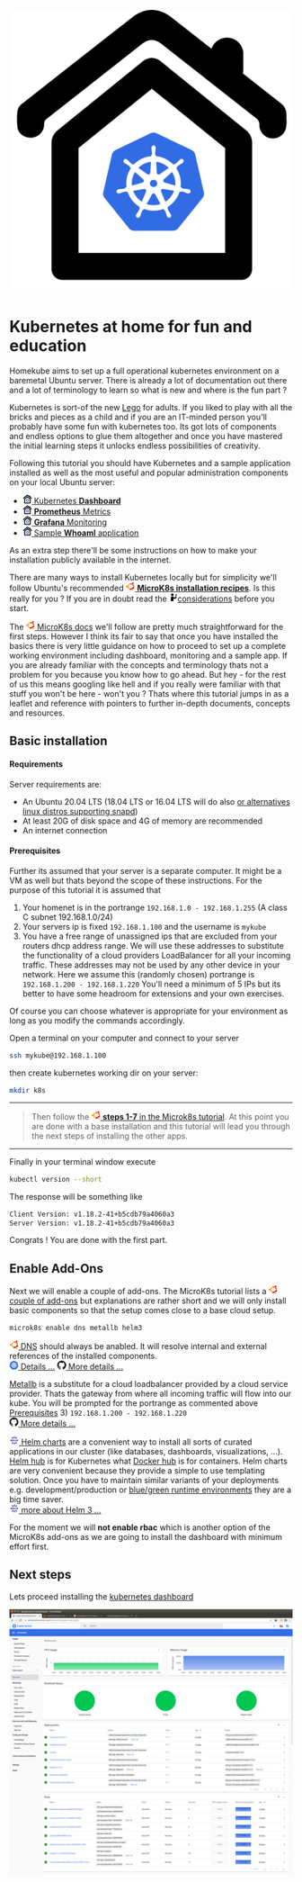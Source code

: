 ![Homekube](images/Homekube.png)

# Kubernetes at home for fun and education

Homekube aims to set up a full operational kubernetes environment on a baremetal Ubuntu server.
There is already a lot of documentation out there and a lot of terminology to learn so what is new and where is the fun part ?

Kubernetes is sort-of the new [Lego](https://lego.com) for adults. If you liked to play with all the bricks and pieces as a child and if you are an IT-minded person you'll probably have some fun with kubernetes too.
Its got lots of components and endless options to glue them altogether and once you have mastered the initial learning steps it unlocks endless possibilities of creativity.

Following this tutorial you should have Kubernetes and a sample application installed as well as the most useful and popular administration components on your local Ubuntu server:

- [![](images/ico/color/homekube_16.png) Kubernetes **Dashboard**](https://dashboard.homekube.org)
- [![](images/ico/color/homekube_16.png) **Prometheus** Metrics](https://prometheus.homekube.org)
- [![](images/ico/color/homekube_16.png) **Grafana** Monitoring](https://grafana.homekube.org/d/9CWBz0bik/1-node-exporter-0-16-for-prometheus-monitoring-display-board?orgId=1&refresh=1m&from=1590319468858&to=1590924268858&var-interval=5s&var-env=All&var-name=All&var-node=All&var-maxmount=%2F)
- [![](images/ico/color/homekube_16.png) Sample **WhoamI** application](https://whoami.homekube.org)

As an extra step there'll be some instructions on how to make your installation publicly available in the internet.

There are many ways to install Kubernetes locally but for simplicity we'll follow Ubuntu's recommended [![](images/ico/color/ubuntu_16.png) **MicroK8s installation recipes**](https://microk8s.io/docs).
Is this really for you ? If you are in doubt read the [![](images/ico/instructor_16.png)considerations](considerations.md) before you start.


The [![](images/ico/color/ubuntu_16.png) MicroK8s docs](https://microk8s.io/docs) 
we'll follow are pretty much straightforward for the first steps.
However I think its fair to say that once you have installed the basics there is very little guidance on how to proceed
 to set up a complete working environment including dashboard, monitoring and a sample app.
If you are already familiar with the concepts and terminology thats not a problem for you because you know how to go ahead.
But hey - for the rest of us this means googling like hell and if you really were familiar with that stuff
you won't be here - won't you ?
Thats where this tutorial jumps in as a leaflet and reference with pointers to further in-depth documents, concepts and resources.

## Basic installation

#### Requirements

Server requirements are:

* An Ubuntu 20.04 LTS (18.04 LTS or 16.04 LTS will do also [or alternatives linux distros supporting snapd](https://snapcraft.io/docs/installing-snapd))
* At least 20G of disk space and 4G of memory are recommended
* An internet connection

#### Prerequisites

Further its assumed that your server is a separate computer. It might be a VM as well but thats beyond the scope of these instructions.
For the purpose of this tutorial it is assumed that

1) Your homenet is in the portrange `192.168.1.0 - 192.168.1.255` (A class C subnet 192.168.1.0/24) 
2) Your servers ip is fixed `192.168.1.100` and the username is `mykube`
3) You have a free range of unassigned ips that are excluded from your routers dhcp address range.
We will use these addresses to substitute the functionality of a cloud providers LoadBalancer for all your incoming traffic.
These addresses may not be used by any other device in your network. Here we assume this (randomly chosen) portrange is `192.168.1.200 - 192.168.1.220`
You'll need a minimum of 5 IPs but its better to have some headroom for extensions and your own exercises. 

Of course you can choose whatever is appropriate for your environment as long as you modify the commands accordingly.
  
Open a terminal on your computer and connect to your server 
```bash
ssh mykube@192.168.1.100
```
then create kubernetes working dir on your server:
```bash
mkdir k8s
```
---
> Then follow the [![](images/ico/color/ubuntu_16.png) **steps 1-7** in the Microk8s tutorial](https://microk8s.io/docs).
At this point you are done with a base installation and this tutorial will lead you through the next steps of installing the other apps.
---

Finally in your terminal window execute

```bash
kubectl version --short
```

The response will be something like
```
Client Version: v1.18.2-41+b5cdb79a4060a3   
Server Version: v1.18.2-41+b5cdb79a4060a3
```
Congrats ! You are done with the first part.

## Enable Add-Ons

Next we will enable a couple of add-ons. The MicroK8s tutorial lists a [![](images/ico/color/ubuntu_16.png) couple of add-ons](https://microk8s.io/docs/addons)
but explanations are rather short and we will only install basic components so that the setup comes close to a base cloud setup.

```bash
microk8s enable dns metallb helm3
```

[![](images/ico/color/ubuntu_16.png) DNS](https://microk8s.io/docs/addon-dns) should always be anabled.
It will resolve internal and external references of the installed components.  
[![](images/ico/color/kubernetes_16.png) Details ...](https://kubernetes.io/docs/tasks/administer-cluster/dns-custom-nameservers/) 
[![](images/ico/github_16.png) More details ...](https://github.com/kubernetes/dns/blob/master/docs/specification.md)

[Metallb](https://metallb.universe.tf) is a substitute for a cloud loadbalancer provided by a cloud service provider.
Thats the gateway from where all incoming traffic will flow into our kube.
You will be prompted for the portrange as commented above [Prerequisites](#Prerequisites) 3) `192.168.1.200 - 192.168.1.220`  
[![](images/ico/github_16.png) More details ...](https://github.com/metallb/metallb)

[![](images/ico/color/helm_16.png) Helm charts](https://helm.sh/) are a convenient way to install all sorts of curated applications in our cluster 
(like databases, dashboards, visualizations, ...).
[Helm hub](https://hub.helm.sh) is for Kubernetes what [Docker hub](https://hub.docker.com/) is for containers. 
Helm charts are very convenient because they provide a simple to use templating solution.
Once you have to maintain similar variants of your deployments e.g. development/production or 
[blue/green runtime environments](https://octopus.com/docs/deployment-patterns/blue-green-deployments) they are a big time saver.  
[![](images/ico/color/helm_16.png) more about Helm 3 ...](https://helm.sh/blog/helm-3-released/)

For the moment we will **not enable rbac** which is another option of the MicroK8s add-ons as we are going to install the dashboard with minimum effort first.


## Next steps

Lets proceed installing the [kubernetes dashboard](dashboard.md)    
  
[![Dashboard](images/Dashboard.png)](https://dashboard.homekube.org/#/login "Thats the live dashboard you'lll install on your own server")


